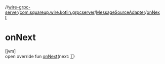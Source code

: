 //[wire-grpc-server](../../../index.md)/[com.squareup.wire.kotlin.grpcserver](../index.md)/[MessageSourceAdapter](index.md)/[onNext](on-next.md)

# onNext

[jvm]\
open override fun [onNext](on-next.md)(next: [T](index.md))
